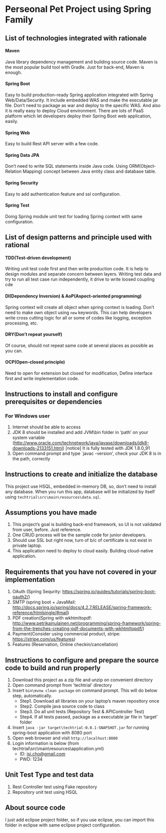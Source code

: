 # Perseonal Pet Project using Spring Family

## List of technologies integrated with rationale
#### Maven
Java library dependency management and building source code. Maven is the most popular build tool with Gradle. Just for back-end, Maven is enough.
#### Spring Boot
Easy to build production-ready Spring application integrated with Spring Web/Data/Security. It include embedded WAS and make the executable jar file. Don’t need to package as war and deploy to the specific WAS. And also it is really easy to deploy Cloud environment. There are lots of PaaS platform which let developers deploy their Spring Boot web application, easily.
#### Spring Web
Easy to build Rest API server with a few code.
#### Spring Data JPA
Don’t need to write SQL statements inside Java code. Using ORM(Object-Relation Mapping) concept between Java entity class and database table.
#### Spring Security
Easy to add authentication feature and ssl configuration.
#### Spring Test
Doing Spring module unit test for loading Spring context with same configuration.

## List of design patterns and principle used with rational
#### TDD(Test-driven development)
Writing unit test code first and then write production code. It is help to design modules and separate concern between layers. Writing test data and try to run all test case run independently, it drive to write loosed coupling cde
#### DI(Dependency Inversion) & AoP(Aspect-oriented programming)
Spring context will create all object when spring context is loading. Don’t need to make own object using `new` keywords. This can help developers write cross cutting logic for all or some of codes like logging, exception processing, etc.
#### DRY(Don’t repeat yourself)
Of course, should not repeat same code at several places as possible as you can.
#### OCP(Open-closed principle)
Need to open for extension but closed for modification, Define interface first and write implementation code.

## Instructions to install and configure prerequisites or dependencies
### For Windows user
1. Internet should be able to access
2. JDK 8 should be installed and add JVM\bin folder in ‘path’ on your system variable (http://www.oracle.com/technetwork/java/javase/downloads/jdk8-downloads-2133151.html)
[notice] It is fully tested with JDK 1.8.0_91
3. Open command prompt and type `javac -version', check your JDK 8 is in the path, correctly

## Instructions to create and initialize the database
This project use HSQL, embedded in-memory DB, so, don’t need to install any database. When you run this app, database will be initialized by itself using `techtrial\src\main\resources\data.sql`.

## Assumptions you have made
1. This project’s goal is building back-end framework, so UI is not validated from user, before. Just reference.
2. One CRUD process will be the sample code for junior developers.
3. Should use SSL but right now, turn of b/c of certificate is not exist in private laptop.
4. This application need to deploy to cloud easily. Building cloud-native application.

## Requirements that you have not covered in your implementation
1. OAuth (Spring Sequrity: https://spring.io/guides/tutorials/spring-boot-oauth2/)
2. SMTP (spring boot + JavaMail:  http://docs.spring.io/spring/docs/4.2.7.RELEASE/spring-framework-reference/htmlsingle/#mail)
3. PDF creation(Spring with wkhtmltopdf: http://www.petrikainulainen.net/programming/spring-framework/spring-from-the-trenches-creating-pdf-documents-with-wkhtmltopdf/)
4. Payment(Consider using commercial product, stripe: https://stripe.com/us/features)
5. Features (Reservation, Online checkin/cancellation)

## Instructions to configure and prepare the source code to build and run properly
1. Download this project as a zip file and unzip on convenient directory
2. Open command prompt from 'techtrial' directory
3. Insert `bin\mvnw clean package` on command prompt. This will do below step, automatically.
    - Step1. Download all libraries on your laptop’s maven repository once
    - Step2. Compile java source code to class
    - Step3. Do all unit tests (Repository Test & APIController Test)
    - Step4. If all tests passed, package as a executable jar file in ‘target’ folder
4. Insert `java -jar target\techtrial-0.0.1-SNAPSHOT.jar` for running spring-boot application with 8080 port
5. Open web browser and visit `http://localhost:8080`
6. Login information is below (from techtrial\src\main\resources\application.yml)
    - ID: isi.cho@gmail.com
    - PWD: 1234

## Unit Test Type and test data
1. Rest Controller test using Fake repository
2. Repository unit test using HSQL

## About source code
I just add eclipse project folder, so if you use eclipse, you can import this folder in eclipse with same eclipse project configuration.
